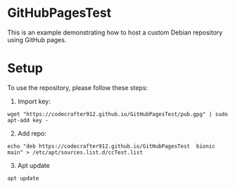 # GitHubPagesTest

This is an example demonstrating how to host a custom Debian repository using GitHub pages.

# Setup
To use the repository, please follow these steps:
1. Import key:
```
wget "https://codecrafter912.github.io/GitHubPagesTest/pub.gpg" | sudo apt-add key -
```
2. Add repo:
```
echo "deb https://codecrafter912.github.io/GitHubPagesTest  bionic main" > /etc/apt/sources.list.d/ccTest.list
```
3. Apt update
```
apt update
```
